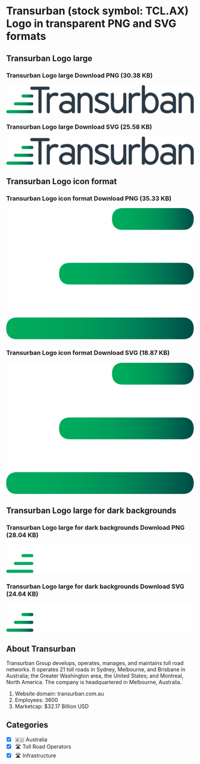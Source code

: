 # Transurban (stock symbol: TCL.AX) Logo in transparent PNG and SVG formats

## Transurban Logo large

### Transurban Logo large Download PNG (30.38 KB)

![Transurban Logo large Download PNG (30.38 KB)](/img/orig/TCL.AX_BIG-3886d9a7.png)

### Transurban Logo large Download SVG (25.58 KB)

![Transurban Logo large Download SVG (25.58 KB)](/img/orig/TCL.AX_BIG-fc11723f.svg)

## Transurban Logo icon format

### Transurban Logo icon format Download PNG (35.33 KB)

![Transurban Logo icon format Download PNG (35.33 KB)](/img/orig/TCL.AX-7fc99b2c.png)

### Transurban Logo icon format Download SVG (18.87 KB)

![Transurban Logo icon format Download SVG (18.87 KB)](/img/orig/TCL.AX-65a8524e.svg)

## Transurban Logo large for dark backgrounds

### Transurban Logo large for dark backgrounds Download PNG (28.04 KB)

![Transurban Logo large for dark backgrounds Download PNG (28.04 KB)](/img/orig/TCL.AX_BIG.D-c0a079de.png)

### Transurban Logo large for dark backgrounds Download SVG (24.64 KB)

![Transurban Logo large for dark backgrounds Download SVG (24.64 KB)](/img/orig/TCL.AX_BIG.D-fc6bc4f8.svg)

## About Transurban

Transurban Group develops, operates, manages, and maintains toll road networks. It operates 21 toll roads in Sydney, Melbourne, and Brisbane in Australia; the Greater Washington area, the United States; and Montreal, North America. The company is headquartered in Melbourne, Australia.

1. Website domain: transurban.com.au
2. Employees: 3600
3. Marketcap: $32.17 Billion USD


## Categories
- [x] 🇦🇺 Australia
- [x] 🛣 Toll Road Operators
- [x] 🛣️ Infrastructure
